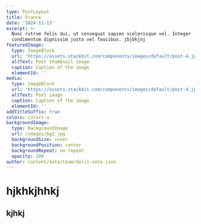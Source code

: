 ```yaml
---
type: PostLayout
title: France
date: '2024-11-13'
excerpt: >-
  Nunc rutrum felis dui, ut consequat sapien scelerisque vel. Integer
  condimentum dignissim justo vel faucibus. jbjbkjnj
featuredImage:
  type: ImageBlock
  url: 'https://assets.stackbit.com/components/images/default/post-4.jpeg'
  altText: Post thumbnail image
  caption: Caption of the image
  elementId: ''
media:
  type: ImageBlock
  url: 'https://assets.stackbit.com/components/images/default/post-4.jpeg'
  altText: Post image
  caption: Caption of the image
  elementId: ''
addTitleSuffix: true
colors: colors-a
backgroundImage:
  type: BackgroundImage
  url: /images/bg2.jpg
  backgroundSize: cover
  backgroundPosition: center
  backgroundRepeat: no-repeat
  opacity: 100
author: content/data/team/doris-soto.json
---
```

# hjkhkjhhkj

## kjhkj